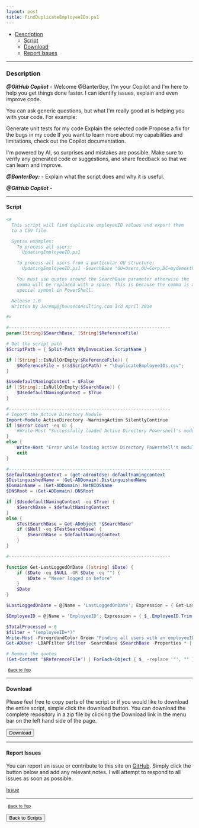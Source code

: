 ```yaml
---
layout: post
title: FindDuplicateEmployeeIDs.ps1
---
```


- [Description](#description)
  - [Script](#script)
  - [Download](#download)
  - [Report Issues](#report-issues)

---

### Description

**_@GitHub Copilot_** - Welcome @BanterBoy, I'm your Copilot and I'm here to help you get things done faster. I can identify issues, explain and even improve code.

You can ask generic questions, but what I'm really good at is helping you with your code. For example:

Generate unit tests for my code
Explain the selected code
Propose a fix for the bugs in my code
If you want to learn more about my capabilities and limitations, check out the Copilot documentation.

I'm powered by AI, so surprises and mistakes are possible. Make sure to verify any generated code or suggestions, and share feedback so that we can learn and improve.

**_@BanterBoy:_** - Explain what the script does and why it is useful.

**_@GitHub Copilot_** -

---

#### Script

```powershell
<#
  This script will find duplicate employeeID values and export them
  to a CSV file.

  Syntax examples:
    To process all users:
      UpdatingEmployeeID.ps1

    To process all users from a particular OU structure:
      UpdatingEmployeeID.ps1 -SearchBase "OU=Users,OU=Corp,DC=mydemosthatrock,DC=com" -ReferenceFile "c:\MyOutput.csv"

    You must use quotes around the SearchBase parameter otherwise the
    comma will be replaced with a space. This is because the comma is a
    special symbol in PowerShell.

  Release 1.0
  Written by Jeremy@jhouseconsulting.com 3rd April 2014

#>

#-------------------------------------------------------------
param([String]$SearchBase, [String]$ReferenceFile)

# Get the script path
$ScriptPath = { Split-Path $MyInvocation.ScriptName }

if ([String]::IsNullOrEmpty($ReferenceFile)) {
    $ReferenceFile = $(&$ScriptPath) + "\DuplicateEmployeeIDs.csv";
}

$UsedefaultNamingContext = $False
if ([String]::IsNullOrEmpty($SearchBase)) {
    $UsedefaultNamingContext = $True
}

#-------------------------------------------------------------
# Import the Active Directory Module
Import-Module ActiveDirectory -WarningAction SilentlyContinue
if ($Error.Count -eq 0) {
    #Write-Host "Successfully loaded Active Directory Powershell's module" -ForeGroundColor Green
}
else {
    Write-Host "Error while loading Active Directory Powershell's module : $Error" -ForeGroundColor Red
    exit
}

#-------------------------------------------------------------
$defaultNamingContext = (get-adrootdse).defaultnamingcontext
$DistinguishedName = (Get-ADDomain).DistinguishedName
$DomainName = (Get-ADDomain).NetBIOSName
$DNSRoot = (Get-ADDomain).DNSRoot

if ($UsedefaultNamingContext -eq $True) {
    $SearchBase = $defaultNamingContext
}
else {
    $TestSearchBase = Get-ADobject "$SearchBase"
    if ($Null -eq $TestSearchBase) {
        $SearchBase = $defaultNamingContext
    }
}

#-------------------------------------------------------------

function Get-LastLoggedOnDate ([string] $Date) {
    if ($Date -eq $NULL -OR $Date -eq "") {
        $Date = "Never logged on before"
    }
    $Date
}

$LastLoggedOnDate = @{Name = 'LastLoggedOnDate'; Expression = { Get-LastLoggedOnDate $_.LastLogonDate } }

$EmployeeID = @{Name = 'EmployeeID'; Expression = { $_.EmployeeID.Trim() } }

$TotalProcessed = 0
$filter = "(employeeID=*)"
Write-Host -ForegroundColor Green "Finding all users with an employeeID attribute and exporting the duplicates to '$ReferenceFile'`n"
Get-ADUser -LDAPFilter $filter -SearchBase $SearchBase -Properties * | Select-Object $EmployeeID, SamAccountName, Name, Enabled, $LastLoggedOnDate, whenCreated | Group-Object EmployeeID | Where-Object { $_.Count -gt 1 } | Select-Object -Expand Group | Export-Csv -notype "$ReferenceFile"

# Remove the quotes
(Get-Content "$ReferenceFile") | ForEach-Object { $_ -replace '"', "" } | Out-File "$ReferenceFile" -Force -Encoding ascii
```

<span style="font-size:11px;"><a href="#"><i class="fas fa-caret-up" aria-hidden="true" style="color: white; margin-right:5px;"></i>Back to Top</a></span>

---

#### Download

Please feel free to copy parts of the script or if you would like to download the entire script, simple click the download button. You can download the complete repository in a zip file by clicking the Download link in the menu bar on the left hand side of the page.

<button class="btn" type="submit" onclick="window.open('/PowerShell/scripts/activeDirectory/FindDuplicateEmployeeIDs.ps1')">
    <i class="fa fa-cloud-download-alt">
    </i>
        Download
</button>

---

#### Report Issues

You can report an issue or contribute to this site on <a href="https://github.com/BanterBoy/scripts-blog/issues">GitHub</a>. Simply click the button below and add any relevant notes. I will attempt to respond to all issues as soon as possible.

<!-- Place this tag where you want the button to render. -->

<a class="github-button" href="https://github.com/BanterBoy/scripts-blog/issues/new?title=FindDuplicateEmployeeIDs.ps1&body=There is a problem with this function. Please find details below." data-show-count="true" aria-label="Issue BanterBoy/scripts-blog on GitHub">Issue</a>

---

<span style="font-size:11px;"><a href="#"><i class="fas fa-caret-up" aria-hidden="true" style="color: white; margin-right:5px;"></i>Back to Top</a></span>

<a href="/menu/_pages/scripts.html">
    <button class="btn">
        <i class='fas fa-reply'>
        </i>
            Back to Scripts
    </button>
</a>

[1]: http://ecotrust-canada.github.io/markdown-toc
[2]: https://github.com/googlearchive/code-prettify

